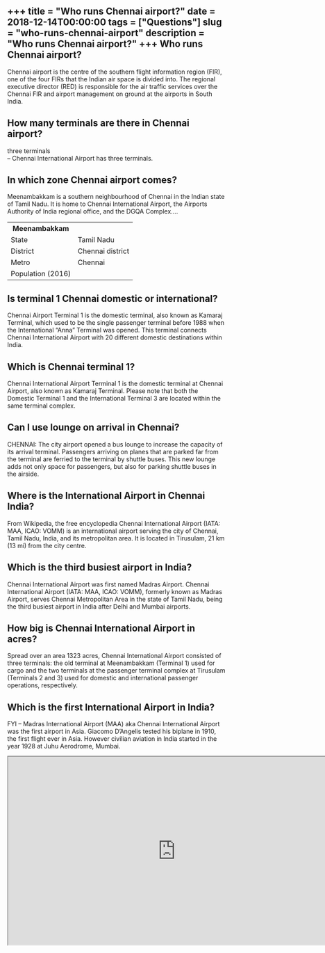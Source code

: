 +++
title = "Who runs Chennai airport?"
date = 2018-12-14T00:00:00
tags = ["Questions"]
slug = "who-runs-chennai-airport"
description = "Who runs Chennai airport?"
+++
Who runs Chennai airport?
-------------------------

Chennai airport is the centre of the southern flight information region (FIR), one of the four FIRs that the Indian air space is divided into. The regional executive director (RED) is responsible for the air traffic services over the Chennai FIR and airport management on ground at the airports in South India.

How many terminals are there in Chennai airport?
------------------------------------------------

three terminals  
– Chennai International Airport has three terminals.

In which zone Chennai airport comes?
------------------------------------

Meenambakkam is a southern neighbourhood of Chennai in the Indian state of Tamil Nadu. It is home to Chennai International Airport, the Airports Authority of India regional office, and the DGQA Complex….

<table><tr><th>Meenambakkam</th></tr><tr><td>State</td><td>Tamil Nadu</td></tr><tr><td>District</td><td>Chennai district</td></tr><tr><td>Metro</td><td>Chennai</td></tr><tr><td>Population (2016)</td></tr></table>

Is terminal 1 Chennai domestic or international?
------------------------------------------------

Chennai Airport Terminal 1 is the domestic terminal, also known as Kamaraj Terminal, which used to be the single passenger terminal before 1988 when the International “Anna” Terminal was opened. This terminal connects Chennai International Airport with 20 different domestic destinations within India.

Which is Chennai terminal 1?
----------------------------

Chennai International Airport Terminal 1 is the domestic terminal at Chennai Airport, also known as Kamaraj Terminal. Please note that both the Domestic Terminal 1 and the International Terminal 3 are located within the same terminal complex.

Can I use lounge on arrival in Chennai?
---------------------------------------

CHENNAI: The city airport opened a bus lounge to increase the capacity of its arrival terminal. Passengers arriving on planes that are parked far from the terminal are ferried to the terminal by shuttle buses. This new lounge adds not only space for passengers, but also for parking shuttle buses in the airside.

Where is the International Airport in Chennai India?
----------------------------------------------------

From Wikipedia, the free encyclopedia Chennai International Airport (IATA: MAA, ICAO: VOMM) is an international airport serving the city of Chennai, Tamil Nadu, India, and its metropolitan area. It is located in Tirusulam, 21 km (13 mi) from the city centre.

Which is the third busiest airport in India?
--------------------------------------------

Chennai International Airport was first named Madras Airport. Chennai International Airport (IATA: MAA, ICAO: VOMM), formerly known as Madras Airport, serves Chennai Metropolitan Area in the state of Tamil Nadu, being the third busiest airport in India after Delhi and Mumbai airports.

How big is Chennai International Airport in acres?
--------------------------------------------------

Spread over an area 1323 acres, Chennai International Airport consisted of three terminals: the old terminal at Meenambakkam (Terminal 1) used for cargo and the two terminals at the passenger terminal complex at Tirusulam (Terminals 2 and 3) used for domestic and international passenger operations, respectively.

Which is the first International Airport in India?
--------------------------------------------------

FYI – Madras International Airport (MAA) aka Chennai International Airport was the first airport in Asia. Giacomo D’Angelis tested his biplane in 1910, the first flight ever in Asia. However civilian aviation in India started in the year 1928 at Juhu Aerodrome, Mumbai.

<iframe allow="accelerometer; autoplay; clipboard-write; encrypted-media; gyroscope; picture-in-picture" allowfullscreen="" class="__youtube_prefs__  epyt-is-override  no-lazyload" data-no-lazy="1" data-origheight="433" data-origwidth="770" data-skipgform_ajax_framebjll="" height="433" id="_ytid_22169" loading="lazy" src="https://www.youtube.com/embed/YZVZ9BDERb4?enablejsapi=1&autoplay=0&cc_load_policy=0&cc_lang_pref=&iv_load_policy=1&loop=0&modestbranding=0&rel=1&fs=1&playsinline=0&autohide=2&theme=dark&color=red&controls=1&" title="YouTube player" width="770"></iframe>